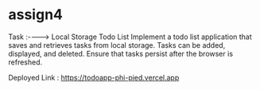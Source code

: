 # assign4

Task :----> 
Local Storage Todo List
Implement a todo list application that saves and retrieves tasks from local storage.
Tasks can be added, displayed, and deleted.
Ensure that tasks persist after the browser is refreshed.


Deployed Link :  https://todoapp-phi-pied.vercel.app 
